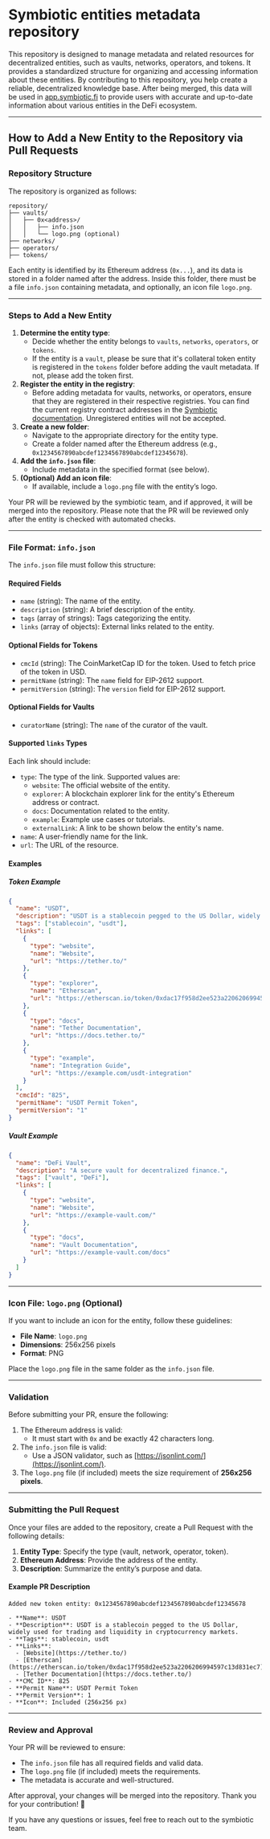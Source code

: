 # **Symbiotic entities metadata repository**

This repository is designed to manage metadata and related resources for decentralized entities, such as vaults, networks, operators, and tokens.
It provides a standardized structure for organizing and accessing information about these entities.
By contributing to this repository, you help create a reliable, decentralized knowledge base. After being merged, this
data will be used in [app.symbiotic.fi]() to provide users with accurate and up-to-date information about various entities in the DeFi ecosystem.

---

## **How to Add a New Entity to the Repository via Pull Requests**

### **Repository Structure**

The repository is organized as follows:

```
repository/
├── vaults/
│   ├── 0x<address>/
│   │   ├── info.json
│   │   └── logo.png (optional)
├── networks/
├── operators/
├── tokens/
```

Each entity is identified by its Ethereum address (`0x...`), and its data is stored in a folder named after the address. Inside this folder, there must be a file `info.json` containing metadata, and optionally, an icon file `logo.png`.

---

### **Steps to Add a New Entity**

1. **Determine the entity type**:
    - Decide whether the entity belongs to `vaults`, `networks`, `operators`, or `tokens`.
    - If the entity is a `vault`, please be sure that it's collateral token entity is registered in the `tokens` folder before adding the vault metadata. If not, please add the token first.
2. **Register the entity in the registry**:
    - Before adding metadata for vaults, networks, or operators, ensure that they are registered in their respective registries. You can find the current registry contract addresses in the [Symbiotic documentation](https://docs.symbiotic.fi/deployments/current). Unregistered entities will not be accepted.
4. **Create a new folder**:
    - Navigate to the appropriate directory for the entity type.
    - Create a folder named after the Ethereum address (e.g., `0x1234567890abcdef1234567890abcdef12345678`).
5. **Add the `info.json` file**:
    - Include metadata in the specified format (see below).
6. **(Optional) Add an icon file**:
    - If available, include a `logo.png` file with the entity’s logo.

Your PR will be reviewed by the symbiotic team, and if approved, it will be merged into the repository. Please note that the PR will be reviewed only after the entity is checked with automated checks.

---

### **File Format: `info.json`**

The `info.json` file must follow this structure:

#### **Required Fields**
- `name` (string): The name of the entity.
- `description` (string): A brief description of the entity.
- `tags` (array of strings): Tags categorizing the entity.
- `links` (array of objects): External links related to the entity.

#### **Optional Fields for Tokens**
- `cmcId` (string): The CoinMarketCap ID for the token. Used to fetch price of the token in USD.
- `permitName` (string): The `name` field for EIP-2612 support.
- `permitVersion` (string): The `version` field for EIP-2612 support.

#### **Optional Fields for Vaults**
- `curatorName` (string): The `name` of the curator of the vault.

#### **Supported `links` Types**
Each link should include:
- `type`: The type of the link. Supported values are:
    - `website`: The official website of the entity.
    - `explorer`: A blockchain explorer link for the entity's Ethereum address or contract.
    - `docs`: Documentation related to the entity.
    - `example`: Example use cases or tutorials.
    - `externalLink`: A link to be shown below the entity's name.
- `name`: A user-friendly name for the link.
- `url`: The URL of the resource.

#### **Examples**

##### **Token Example**
```json
{
  "name": "USDT",
  "description": "USDT is a stablecoin pegged to the US Dollar, widely used for trading and liquidity in cryptocurrency markets.",
  "tags": ["stablecoin", "usdt"],
  "links": [
    {
      "type": "website",
      "name": "Website",
      "url": "https://tether.to/"
    },
    {
      "type": "explorer",
      "name": "Etherscan",
      "url": "https://etherscan.io/token/0xdac17f958d2ee523a2206206994597c13d831ec7"
    },
    {
      "type": "docs",
      "name": "Tether Documentation",
      "url": "https://docs.tether.to/"
    },
    {
      "type": "example",
      "name": "Integration Guide",
      "url": "https://example.com/usdt-integration"
    }
  ],
  "cmcId": "825",
  "permitName": "USDT Permit Token",
  "permitVersion": "1"
}
```

##### **Vault Example**
```json
{
  "name": "DeFi Vault",
  "description": "A secure vault for decentralized finance.",
  "tags": ["vault", "DeFi"],
  "links": [
    {
      "type": "website",
      "name": "Website",
      "url": "https://example-vault.com/"
    },
    {
      "type": "docs",
      "name": "Vault Documentation",
      "url": "https://example-vault.com/docs"
    }
  ]
}
```

---

### **Icon File: `logo.png` (Optional)**

If you want to include an icon for the entity, follow these guidelines:
- **File Name**: `logo.png`
- **Dimensions**: 256x256 pixels
- **Format**: PNG

Place the `logo.png` file in the same folder as the `info.json` file.

---

### **Validation**

Before submitting your PR, ensure the following:
1. The Ethereum address is valid:
    - It must start with `0x` and be exactly 42 characters long.
2. The `info.json` file is valid:
    - Use a JSON validator, such as [https://jsonlint.com/](https://jsonlint.com/).
3. The `logo.png` file (if included) meets the size requirement of **256x256 pixels**.

---

### **Submitting the Pull Request**

Once your files are added to the repository, create a Pull Request with the following details:
1. **Entity Type**: Specify the type (vault, network, operator, token).
2. **Ethereum Address**: Provide the address of the entity.
3. **Description**: Summarize the entity’s purpose and data.

#### **Example PR Description**
```
Added new token entity: 0x1234567890abcdef1234567890abcdef12345678

- **Name**: USDT
- **Description**: USDT is a stablecoin pegged to the US Dollar, widely used for trading and liquidity in cryptocurrency markets.
- **Tags**: stablecoin, usdt
- **Links**: 
  - [Website](https://tether.to/)
  - [Etherscan](https://etherscan.io/token/0xdac17f958d2ee523a2206206994597c13d831ec7)
  - [Tether Documentation](https://docs.tether.to/)
- **CMC ID**: 825
- **Permit Name**: USDT Permit Token
- **Permit Version**: 1
- **Icon**: Included (256x256 px)
```

---

### **Review and Approval**

Your PR will be reviewed to ensure:
- The `info.json` file has all required fields and valid data.
- The `logo.png` file (if included) meets the requirements.
- The metadata is accurate and well-structured.

After approval, your changes will be merged into the repository. Thank you for your contribution! 🎉

If you have any questions or issues, feel free to reach out to the symbiotic team.

